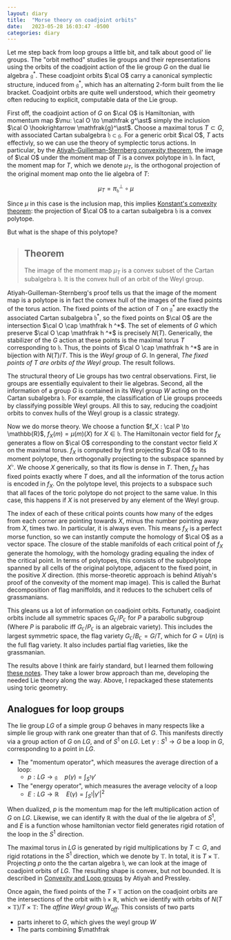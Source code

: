 ```yaml
---
layout: diary 
title:  "Morse theory on coadjoint orbits"
date:   2023-05-28 16:03:47 -0500
categories: diary
---
```


Let me step back from loop groups a little bit, and talk about good ol' lie groups. The "orbit method" studies lie groups and their representations using the orbits of the coadjoint action of the lie group $G$ on the dual lie algebra $\mathfrak{g}^\ast$. These coadjoint orbits $\cal O$ carry a canonical symplectic structure, induced from $\mathfrak{g}^\ast$, which has an alternating 2-form built from the lie bracket.  Coadjoint orbits are quite well understood, which their geometry often reducing to explicit, computable data of the Lie group.

First off, the coadjoint action of $G$ on $\cal O$ is Hamiltonian, with momentum map $\mu: \cal O \to \mathfrak g^\ast$ simply the inclusion $\cal O \hookrightarrow \mathfrak{g}^\ast$. Choose a maximal torus $T\subset G$, with associated Cartan subalgebra $\mathfrak{h} \subset\mathfrak{g}$. For a generic orbit $\cal O$, $T$ acts effectivly, so we can use the theory of symplectic torus actions. In particular, by the [Atiyah-Guilleman-Sternberg convexity theorem](https://londmathsoc.onlinelibrary.wiley.com/doi/pdf/10.1112/blms/14.1.1), the image of $\cal O$ under the moment map of $T$ is a convex polytope in $\mathfrak{h}$. In fact, the moment map for $T$, which we denote $\mu_T$, is the orthogonal projection of the original moment map onto the lie algebra of $T$:

$$\mu_T =  \pi^\perp_\mathfrak {h} \circ \mu $$

Since $\mu$ in this case is the inclusion map, this implies [Konstant's convexity theorem](https://en.wikipedia.org/wiki/Kostant%27s_convexity_theorem): the projection of $\cal O$ to a cartan subalgebra $\mathfrak{h}$ is a convex polytope. 

But what is the shape of this polytope? 

> ## Theorem
> The image of the moment map $\mu_T$  is a convex subset of the Cartan subalgebra $\mathfrak h$. It is the convex hull of an orbit of the Weyl group.

Atiyah-Guilleman-Sternberg's proof tells us that the image of the moment map is a polytope is in fact the convex hull of the images of the fixed points of the torus action. The fixed points of the action of $T$ on $\mathfrak g ^\ast$ are exactly the associated Cartan subalgebra $\mathfrak h ^\ast$, so the fixed points on $\cal O$ are the intersection $\cal O \cap \mathfrak h ^*$.   The set of elements of $G$ which preserve $\cal O \cap \mathfrak h ^*$ is precisely $N(T)$. 
Generically, the stabilizer of the $G$ action at these points is the maximal torus $T$ corresponding to $\mathfrak{h}$. Thus, the points of $\cal O \cap \mathfrak h ^*$ are in bijection with $N(T)/T$. This is the *Weyl group* of $G$. In general, *The fixed points of $T$ are orbits of the Weyl group*. The result follows. 

The structural theory of Lie groups has two central observations. First, lie groups are essentially equivalent to their lie algebras. Second, all the information of a group $G$ is contained in its Weyl group $W$ acting on the Cartan subalgebra $\mathfrak{h}$. For example, the classification of Lie groups proceeds by classifying possible Weyl groups. All this to say, reducing the coadjoint orbits to convex hulls of the Weyl group is a classic strategy. 


Now we do morse theory. We choose a function $f_X : \cal P \to \mathbb{R}$, $f_X(m) = \mu(m)(X)$ for $X \in \mathfrak{h}$. The Hamiltonain vector field for $f_X$ generates a flow on $\cal O$ corresponding to the constant vector field $X$ on the maximal torus. $f_X$ is computed by first projecting $\cal O$ to its moment polytope, then orthogonally projecting to the subspace spanned by $X^\flat$. We choose $X$ generically, so that its flow is dense in $T$. Then, $f_X$ has fixed points exactly where $T$ does, and all the information of the torus action is encoded in $f_X$. On the polytope level, this projects to a subspace such that all faces of the toric polytope do not project to the same value. In this case, this happens if $X$ is not preserved by any element of the Weyl group. 

The index of each of these critical points counts how many of the edges from each corner are pointing towards $X$, minus the number pointing away from $X$, times two. In particular, it is always even. This means $f_X$ is a perfect morse function, so we can instantly compute the homology of $\cal O$ as a vector space. The closure of the stable manifolds of each critical point of $f_X$ generate the homology, with the homology grading equaling the index of the critical point. In terms of polytopes, this consists of the subpolytope spanned by all cells of the original polytope, adjacent to the fixed point, in the positive $X$ direction.  (this morse-theoretic approach is behind Atiyah's proof of the convexity of the moment map image). This is called the Burhat decomposition of flag maniffolds, and it reduces to the schubert cells of grassmanians.

This gleans us a lot of information on coadjoint orbits. Fortunatly, coadjoint orbits include all symmetric spaces $G_\mathbb{C}/P_{\mathbb{C}}$ for $P$ a parabolic subgroup (Where $P$ is parabolic iff $G_\mathbb{C}/P_{\mathbb{C}}$ is an algebraic variety). This includes the largest symmetric space, the flag variety $G_\mathbb{C}/B_{\mathbb{C}} = G/T$, which for $G=U(n)$ is the full flag variety. It also includes partial flag varieties, like the grassmanian. 

The results above I think are fairly standard, but I learned them following [these notes](https://sites.math.washington.edu/~mitchell/Morse/adjoint.pdf). They take a lower brow approach than me, developing the needed Lie theory along the way. Above, I repackaged these statements using toric geometry. 

## Analogues for loop groups

The lie group $LG$ of a simple group $G$ behaves in many respects like a simple lie group with rank one greater than that of $G$. This manifests directly via a group action of $G$ on $LG$, and of $S^1$ on $LG$. Let $\gamma:S^1 \to G$ be a loop in $G$, corresponding to a point in $LG$.
- The "momentum operator", which measures the average direction of a loop:
	- $p:LG \to \mathfrak{g} \quad p(\gamma) = \int_{S^1} \gamma'$
- The "energy operator", which measures the average velocity of a loop
	- $E:LG \to \mathbb{R} \quad E(\gamma) = \int_{S^1} \vert \gamma' \vert^2$

When dualized, $p$ is the momentum map for the left multiplication action of $G$ on $LG$. Likewise, we can identify $\mathbb{R}$ with the dual of the lie algebra of $S^1$, and $E$ is a function whose hamiltonian vector field generates rigid rotation of the loop in the $S^1$ direction.

The maximal torus in $LG$ is generated by rigid multiplications by $T\subset G$, and rigid rotations in the $S^1$ direction, which we denote by $\mathbb{T}$. In total, it is $T\times \mathbb{T}$. Projecting $p$ onto the the cartan algebra $\mathfrak{h}$, we can look at the image of coadjoint orbits of $LG$. The resulting shape is convex, but not bounded. It is described in [Convexity and Loop groups](https://link.springer.com/content/pdf/10.1007/978-1-4757-9286-7_3.pdf) by Atiyah and Pressley. 

Once again, the fixed points of the $T \times \mathbb{T}$ action on the coadjoint orbits are the intersections of the orbit with $\mathfrak{h}\times \mathbb{R}$, which we identify with orbits of $N(T\times \mathbb{T})/T\times \mathbb{T}$: The *affine Weyl group* $W_{aff}$. This consists of two parts
- parts inheret to $G$, which gives the weyl group $W$
- The parts combining $\mathfrak
